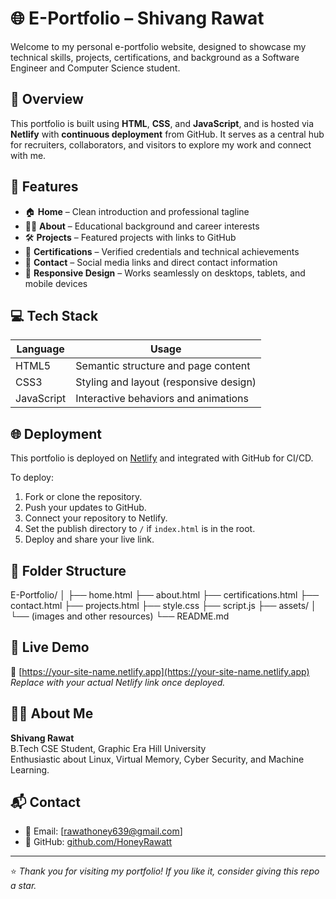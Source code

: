 # 🌐 E-Portfolio – Shivang Rawat

Welcome to my personal e-portfolio website, designed to showcase my technical skills, projects, certifications, and background as a Software Engineer and Computer Science student.

## 📌 Overview

This portfolio is built using **HTML**, **CSS**, and **JavaScript**, and is hosted via **Netlify** with **continuous deployment** from GitHub. It serves as a central hub for recruiters, collaborators, and visitors to explore my work and connect with me.

## 🚀 Features

- 🏠 **Home** – Clean introduction and professional tagline
- 👨‍💼 **About** – Educational background and career interests
- 🛠️ **Projects** – Featured projects with links to GitHub
- 📜 **Certifications** – Verified credentials and technical achievements
- 📇 **Contact** – Social media links and direct contact information
- 📱 **Responsive Design** – Works seamlessly on desktops, tablets, and mobile devices

## 💻 Tech Stack

| Language | Usage |
|----------|--------|
| HTML5 | Semantic structure and page content |
| CSS3  | Styling and layout (responsive design) |
| JavaScript | Interactive behaviors and animations |

## 🌐 Deployment

This portfolio is deployed on [Netlify](https://www.netlify.com/) and integrated with GitHub for CI/CD.

To deploy:

1. Fork or clone the repository.
2. Push your updates to GitHub.
3. Connect your repository to Netlify.
4. Set the publish directory to `/` if `index.html` is in the root.
5. Deploy and share your live link.

## 📂 Folder Structure
E-Portfolio/
│
├── home.html
├── about.html
├── certifications.html
├── contact.html
├── projects.html
├── style.css
├── script.js
├── assets/
│ └── (images and other resources)
└── README.md

## 🔗 Live Demo

🔗 [https://your-site-name.netlify.app](https://your-site-name.netlify.app)  
_Replace with your actual Netlify link once deployed._

## 🙋‍♂️ About Me

**Shivang Rawat**  
B.Tech CSE Student, Graphic Era Hill University  
Enthusiastic about Linux, Virtual Memory, Cyber Security, and Machine Learning.

## 📬 Contact

- 📧 Email: [rawathoney639@gmail.com]
- 🐙 GitHub: [github.com/HoneyRawatt](https://github.com/HoneyRawatt)

---

⭐ *Thank you for visiting my portfolio! If you like it, consider giving this repo a star.*

